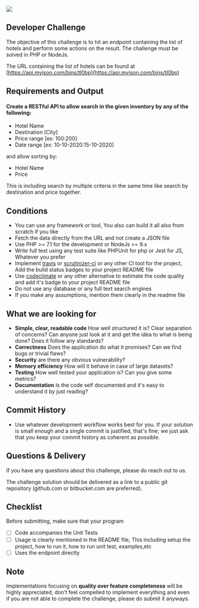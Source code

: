 ![](http://i.imgur.com/V5oC0YA.png)

## Developer Challenge

The objective of this challenge is to hit an endpoint containing the list of hotels and perform some actions on the result.
The challenge must be solved in PHP or NodeJs.

The URL containing the list of hotels can be found at [https://api.myjson.com/bins/tl0bp](https://api.myjson.com/bins/tl0bp)

## Requirements and Output

#### Create a RESTful API to **allow search** in the given inventory by any of the following:

- Hotel Name
- Destination [City]
- Price range [ex: $100:$200]
- Date range [ex: 10-10-2020:15-10-2020]

and allow sorting by:

- Hotel Name
- Price

This is including search by multiple criteria in the same time like search by destination and price together.

## Conditions

- You can use any framework or tool, You also can build it all also from scratch if you like
- Fetch the data directly from the URL and not create a JSON file
- Use PHP >= 7.1  for the development or NodeJs >= 9.x
- Write full test using any test suite like PHPUnit for php or Jest for JS, Whatever you prefer
- Implement [travis](https://travis-ci.org) or [scrutinizer-ci](https://scrutinizer-ci.com) or any other CI tool for the project, Add the build status badges to your project README file
- Use [codeclimate](https://codeclimate.com) or any other alternative to estimate the code quality and add it's badge to your project README file
- Do not use any database or any full text search engines
- If you make any assumptions, mention them clearly in the readme file

## What we are looking for

- **Simple, clear, readable code** How well structured it is? Clear separation of concerns? Can anyone just look at it and get the idea to
what is being done? Does it follow any standards?
- **Correctness** Does the application do what it promises? Can we find bugs or trivial flaws?
- **Security** are there any obvious vulnerability?
- **Memory efficiency** How will it behave in case of large datasets?
- **Testing** How well tested your application is? Can you give some metrics?
- **Documentation** Is the code self documented and it's easy to understand it by just reading?


## Commit History
- Use whatever development workflow works best for you. If your solution is small enough and a single commit is justified, that's fine; we just ask that you keep your commit history as coherent as possible.

## Questions & Delivery

If you have any questions about this challenge, please do reach out to us.

The challenge solution should be delivered as a link to a public git repository (github.com or bitbucket.com are preferred).

## Checklist

Before submitting, make sure that your program

- [ ] Code accompanies the Unit Tests
- [ ] Usage is clearly mentioned in the README file, This including setup the project, how to run it, how to run unit test, examples,etc
- [ ] Uses the endpoint directly

## Note

Implementations focusing on **quality over feature completeness** will be highly appreciated, don’t feel compelled to implement everything and even if you are not able to complete the challenge, please do submit it anyways.

